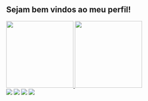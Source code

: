 ## Sejam bem vindos ao meu perfil!

<div>
  <a href="https://github.com/Hyriuky">
    <img height="180em" src="https://github-readme-stats.vercel.app/api?username=Hyriuky&show_icons=true&theme=dracula&include_all_commits=true&count_private=true"/>
    <img height="180em" src="https://github-readme-stats.vercel.app/api/top-langs/?username=Hyriuky&layout=compact&langs_count=16&theme=dracula"/>
  </a>
</div>


<div> 
  <a href="https://instagram.com/eduhcw" target="_blank"><img src="https://img.shields.io/badge/-Instagram-%23E4405F?style=for-the-badge&logo=instagram&logoColor=white" target="_blank"></a>
 <a href="https://discord.gg/edtEstSD" target="_blank"><img src="https://img.shields.io/badge/Discord-7289DA?style=for-the-badge&logo=discord&logoColor=white" target="_blank"></a> 
  <a href = "mailto:eduardo.co22@aluno.ifsc.edu.br"><img src="https://img.shields.io/badge/-Gmail-%23333?style=for-the-badge&logo=gmail&logoColor=white" target="_blank"></a>
  <a href="https://www.linkedin.com/in/eduardo-cardoso-308a13216/" target="_blank"><img src="https://img.shields.io/badge/-LinkedIn-%230077B5?style=for-the-badge&logo=linkedin&logoColor=white" target="_blank"></a> 

</div>

